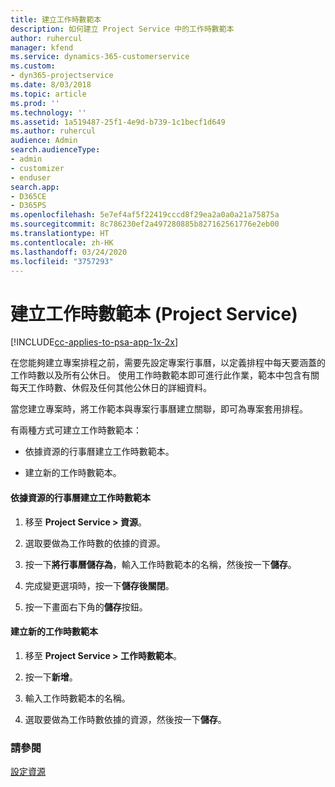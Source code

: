 ```yaml
---
title: 建立工作時數範本
description: 如何建立 Project Service 中的工作時數範本
author: ruhercul
manager: kfend
ms.service: dynamics-365-customerservice
ms.custom:
- dyn365-projectservice
ms.date: 8/03/2018
ms.topic: article
ms.prod: ''
ms.technology: ''
ms.assetid: 1a519487-25f1-4e9d-b739-1c1becf1d649
ms.author: ruhercul
audience: Admin
search.audienceType:
- admin
- customizer
- enduser
search.app:
- D365CE
- D365PS
ms.openlocfilehash: 5e7ef4af5f22419cccd8f29ea2a0a0a21a75875a
ms.sourcegitcommit: 8c786230ef2a497280885b827162561776e2eb00
ms.translationtype: HT
ms.contentlocale: zh-HK
ms.lasthandoff: 03/24/2020
ms.locfileid: "3757293"
---
```

# <a name="create-a-work-hours-template-project-service"></a>建立工作時數範本 (Project Service)

[!INCLUDE[cc-applies-to-psa-app-1x-2x](../includes/cc-applies-to-psa-app-1x-2x.md)]

在您能夠建立專案排程之前，需要先設定專案行事曆，以定義排程中每天要涵蓋的工作時數以及所有公休日。 使用工作時數範本即可進行此作業，範本中包含有關每天工作時數、休假及任何其他公休日的詳細資料。  
  
 當您建立專案時，將工作範本與專案行事曆建立關聯，即可為專案套用排程。  
  
 有兩種方式可建立工作時數範本：  
  
-   依據資源的行事曆建立工作時數範本。  
  
-   建立新的工作時數範本。  
  
#### <a name="to-create-a-work-hours-template-based-on-a-resources-calendar"></a>依據資源的行事曆建立工作時數範本  
  
1.  移至 **Project Service > 資源**。  
  
2.  選取要做為工作時數的依據的資源。  
  
3.  按一下**將行事曆儲存為**，輸入工作時數範本的名稱，然後按一下**儲存**。  
  
4.  完成變更選項時，按一下**儲存後關閉**。  
  
5.  按一下畫面右下角的**儲存**按鈕。  
  
#### <a name="to-create-a-new-work-hours-template"></a>建立新的工作時數範本  
  
1.  移至 **Project Service > 工作時數範本**。  
  
2.  按一下**新增**。  
  
3.  輸入工作時數範本的名稱。  
  
4.  選取要做為工作時數依據的資源，然後按一下**儲存**。  
  
### <a name="see-also"></a>請參閱  
 [設定資源](../project-service/set-up-resources.md)
